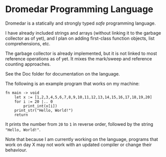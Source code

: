 # Dromedar Programming Language

Dromedar is a statically and strongly typed _safe_ programming language.

I have already included strings and arrays (without linking it to the garbage collector as of yet), and I plan on adding first-class function objects, list comprehensions, etc.

The garbage collector is already implemented, but it is not linked to most reference operations as of yet. It mixes the mark/sweep and reference counting approaches.

See the Doc folder for documentation on the language.

The following is an example program that works on my machine:

    fn main -> void
        let x := [1,2,3,4,5,6,7,8,9,10,11,12,13,14,15,16,17,18,19,20]
        for i := 20 |.. 0
            print_int(x[i])
        print_str("Hello, World!")
        return
    
It prints the number from `20` to `1` in reverse order, followed by the string `"Hello, World!"`.

Note that because I am currently working on the language, programs that work on day X may not work with an updated compiler or change their behaviour.